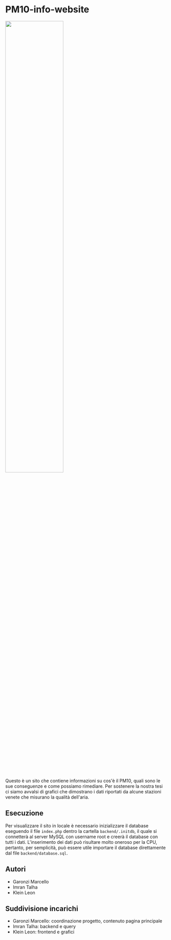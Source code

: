 # PM10-info-website

<img src="https://github.com/Talhaimran03/PM10-info/assets/101459540/6824f2eb-43b1-42ad-a6e0-46676d5249d8" width="60%"><br>

Questo è un sito che contiene informazioni su cos'è il PM10, quali sono le sue conseguenze e come possiamo rimediare. Per sostenere la nostra tesi ci siamo avvalsi di grafici che dimostrano i dati riportati da alcune stazioni venete che misurano la qualità dell'aria.

## Esecuzione

Per visualizzare il sito in locale è necessario inizializzare il database eseguendo il file `index.php` dentro la cartella `backend/.initdb`, il quale si connetterà al server MySQL con username root e creerà il database con tutti i dati. L'inserimento dei dati può risultare molto oneroso per la CPU, pertanto, per semplicità, può essere utile importare il database direttamente dal file `backend/database.sql`.

## Autori

- Garonzi Marcello
- Imran Talha
- Klein Leon

## Suddivisione incarichi

- Garonzi Marcello: coordinazione progetto, contenuto pagina principale
- Imran Talha: backend e query
- Klein Leon: frontend e grafici
